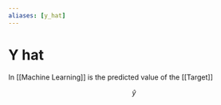 ```yaml
---
aliases: [y_hat]
---
```

# Y hat
In [[Machine Learning]] is the predicted value of the [[Target]]

$$\hat{y}$$

